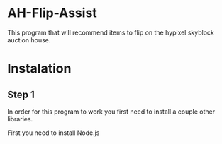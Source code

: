 # AH-Flip-Assist
This program that will recommend items to flip on the hypixel skyblock auction house.

# Instalation
## Step 1
In order for this program to work you first need to install a couple other libraries.


First you need to install Node.js
